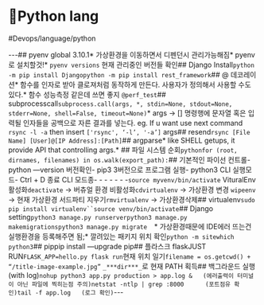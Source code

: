 # 🐍Python lang

#Devops/language/python

---## pyenv global 3.10.1* 가상환경을 이동하면서 디펜던시 관리가능해짐* pyenv로 설치할것!* `pyenv versions` 현재 관리중인 버전들 확인## Django Install```python -m pip install Djangopython -m pip install rest_framework```## @ 데코레이션* 함수를 인자로 받아 클로져처럼 동작하게 만든다. 사용자가 정의해서 사용할 수도 있다.* 함수 성능측정 같은데 쓰면 좋지 `@perf_test`## subprocesscall`subprocess.call(args, *, stdin=None, stdout=None, stderr=None, shell=False, timeout=None)`* args -> [] 명령행에 문자열 혹은 입력될 인자들을 공백으로 자른 결과를 넣는다. eg. If u want use next command `rsync -l -a`  then insert  `['rsync', ‘-l’, '-a’]` args## resend`rsync [File Name] [User]@[IP Address]:[Path]`## argparse* like SHELL getups, it provide API that controlling args.* ## 파일 시스템 순회```pythonfor (root, dirnames, filenames) in os.walk(export_path):```## 기본적인 파이선 컨트롤- python —version      버전확인- pip3      3버전으로 프로그램 실행- python3     CLI 실행모드- Ctrl + D 종료     CLI 모드종- - - - - - -`source myvenv/bin/activate` VituralEnv 활성화`deactivate`  → 버츄얼 환경 비활성화`cdvirtualenv` →  가상환경 변경 `wipeenv` → 현재 가상환경 서드파티 지우기`rmvirtualenv` →  가상환경삭제## virtualenv`sudo pip install virtualenv``source venv/bin/activate`## Django setting```python3 manage.py runserverpython3 manage.py makemigrationspython3 manage.py migrate  ```* 가상환경때문에 IDE에러 뜨는건 실행환경을 등록해주면 됨;* 깔려있는 패키지 위치 확인```python -m sitewhich python3```## pippip install —upgrade pip## 플라스크 flaskJUST RUN```FLASK_APP=hello.py flask run```현재 위치 일기`filename = os.getcwd() + “/title-image-example.jpg”` `_***dir***_`로 현재 PATH 획득## 백그라운드 실행 (with log)```nohup python3 app.py production > app.log &   (에러출력이 터미널이 아닌 파일에 찍히는점 주의)netstat -ntlp | grep :8000      (포트점유 확인)tail -f app.log   (로그 확인)```---